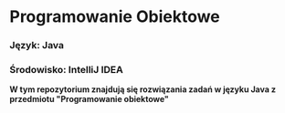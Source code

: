 # Programowanie Obiektowe
### Język: Java
### Środowisko: IntelliJ IDEA

__W tym repozytorium znajdują się rozwiązania zadań w języku Java z przedmiotu "Programowanie obiektowe"__

